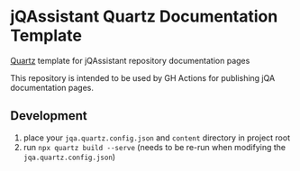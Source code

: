# jQAssistant Quartz Documentation Template
[Quartz](https://github.com/jackyzha0/quartz) template for jQAssistant repository documentation pages

This repository is intended to be used by GH Actions for publishing jQA documentation pages.

## Development

1. place your `jqa.quartz.config.json` and `content` directory in project root
2. run `npx quartz build --serve` (needs to be re-run when modifying the `jqa.quartz.config.json`)
